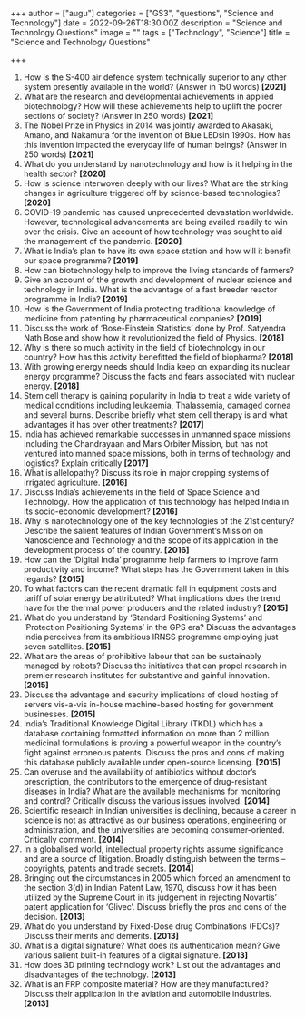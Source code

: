 +++
author = ["augu"]
categories = ["GS3", "questions", "Science and Technology"]
date = 2022-09-26T18:30:00Z
description = "Science and Technology Questions"
image = ""
tags = ["Technology", "Science"]
title = "Science and Technology Questions"

+++
 1. How is the S-400 air defence system technically superior to any other system presently available in the world? (Answer in 150 words) **\[2021\]**
 2. What are the research and developmental achievements in applied biotechnology? How will these achievements help to uplift the poorer sections of society? (Answer in 250 words) **\[2021\]**
 3. The Nobel Prize in Physics in 2014 was jointly awarded to Akasaki, Amano, and Nakamura for the invention of Blue LEDsin 1990s. How has this invention impacted the everyday life of human beings? (Answer in 250 words) **\[2021\]**
 4. What do you understand by nanotechnology and how is it helping in the health sector? **\[2020\]**
 5. How is science interwoven deeply with our lives? What are the striking changes in agriculture triggered off by science-based technologies? **\[2020\]**
 6. COVID-19 pandemic has caused unprecedented devastation worldwide. However, technological advancements are being availed readily to win over the crisis. Give an account of how technology was sought to aid the management of the pandemic. **\[2020\]**
 7. What is India’s plan to have its own space station and how will it benefit our space programme? **\[2019\]**
 8. How can biotechnology help to improve the living standards of farmers?
 9. Give an account of the growth and development of nuclear science and technology in India. What is the advantage of a fast breeder reactor programme in India? **\[2019\]**
10. How is the Government of India protecting traditional knowledge of medicine from patenting by pharmaceutical companies? **\[2019\]**
11. Discuss the work of ‘Bose-Einstein Statistics’ done by Prof. Satyendra Nath Bose and show how it revolutionized the field of Physics. **\[2018\]**
12. Why is there so much activity in the field of biotechnology in our country? How has this activity benefitted the field of biopharma? **\[2018\]**
13. With growing energy needs should India keep on expanding its nuclear energy programme? Discuss the facts and fears associated with nuclear energy. **\[2018\]**
14. Stem cell therapy is gaining popularity in India to treat a wide variety of medical conditions including leukaemia, Thalassemia, damaged cornea and several burns. Describe briefly what stem cell therapy is and what advantages it has over other treatments? **\[2017\]**
15. India has achieved remarkable successes in unmanned space missions including the Chandrayaan and Mars Orbiter Mission, but has not ventured into manned space missions, both in terms of technology and logistics? Explain critically **\[2017\]**
16. What is allelopathy? Discuss its role in major cropping systems of irrigated agriculture.  **\[2016\]**
17. Discuss India’s achievements in the field of Space Science and Technology. How the application of this technology has helped India in its socio-economic development?  **\[2016\]**
18. Why is nanotechnology one of the key technologies of the 21st century? Describe the salient features of Indian Government’s Mission on Nanoscience and Technology and the scope of its application in the development process of the country.  **\[2016\]**
19. How can the ‘Digital India’ programme help farmers to improve farm productivity and income? What steps has the Government taken in this regards?  **\[2015\]**
20. To what factors can the recent dramatic fall in equipment costs and tariff of solar energy be attributed? What implications does the trend have for the thermal power producers and the related industry?  **\[2015\]**
21. What do you understand by ‘Standard Positioning Systems’ and ‘Protection Positioning Systems’ in the GPS era? Discuss the advantages India perceives from its ambitious IRNSS programme employing just seven satellites.  **\[2015\]**
22. What are the areas of prohibitive labour that can be sustainably managed by robots? Discuss the initiatives that can propel research in premier research institutes for substantive and gainful innovation.  **\[2015\]**
23. Discuss the advantage and security implications of cloud hosting of servers vis-a-vis in-house machine-based hosting for government businesses.  **\[2015\]**
24. India’s Traditional Knowledge Digital Library (TKDL) which has a database containing formatted information on more than 2 million medicinal formulations is proving a powerful weapon in the country’s fight against erroneous patents. Discuss the pros and cons of making this database publicly available under open-source licensing.  **\[2015\]**
25. Can overuse and the availability of antibiotics without doctor’s prescription, the contributors to the emergence of drug-resistant diseases in India? What are the available mechanisms for monitoring and control? Critically discuss the various issues involved. **\[2014\]**
26. Scientific research in Indian universities is declining, because a career in science is not as attractive as our business operations, engineering or administration, and the universities are becoming consumer-oriented. Critically comment. **\[2014\]**
27. In a globalised world, intellectual property rights assume significance and are a source of litigation. Broadly distinguish between the terms – copyrights, patents and trade secrets. **\[2014\]**
28. Bringing out the circumstances in 2005 which forced an amendment to the section 3(d) in Indian Patent Law, 1970, discuss how it has been utilized by the Supreme Court in its judgement in rejecting Novartis’ patent application for ‘Glivec’. Discuss briefly the pros and cons of the decision. **\[2013\]**
29. What do you understand by Fixed-Dose drug Combinations (FDCs)? Discuss their merits and demerits. **\[2013\]**
30. What is a digital signature? What does its authentication mean? Give various salient built-in features of a digital signature. **\[2013\]**
31. How does 3D printing technology work? List out the advantages and disadvantages of the technology. **\[2013\]**
32. What is an FRP composite material? How are they manufactured? Discuss their application in the aviation and automobile industries. **\[2013\]**